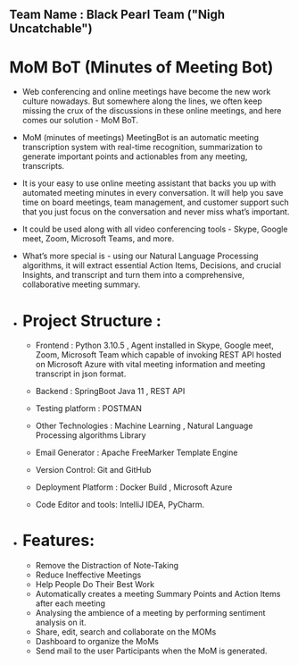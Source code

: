 ## Team Name : Black Pearl Team ("Nigh Uncatchable")

# MoM BoT (Minutes of Meeting Bot)

* Web conferencing and online meetings have become the new work culture nowadays. But somewhere along the lines, we often keep missing the crux of the discussions in  these online meetings, and here comes our solution - MoM BoT. 

* MoM (minutes of meetings) MeetingBot is an automatic meeting transcription system with real-time recognition, summarization to generate important points and actionables from any meeting, transcripts.

* It is your easy to use online meeting assistant that backs you up with automated meeting minutes in every conversation. It will help you save time on board meetings, team management, and customer support such that you just focus on the conversation and never miss what’s important.

* It could be used along with all video conferencing tools - Skype, Google meet, Zoom, Microsoft Teams, and more. 
* What’s more special is - using our Natural Language Processing algorithms, it will extract essential Action Items, Decisions, and crucial Insights, and transcript and turn them into a comprehensive, collaborative meeting summary.

* # Project Structure :
   * Frontend : Python 3.10.5 , Agent installed in Skype, Google meet, Zoom, Microsoft Team 
                  which capable of invoking REST API hosted on Microsoft Azure with vital meeting information and meeting transcript in json format.

    * Backend : SpringBoot Java 11 , REST API 
    
    * Testing platform : POSTMAN

    * Other Technologies : Machine Learning , Natural Language Processing algorithms Library
    
    * Email Generator : Apache FreeMarker Template Engine
    
    * Version Control: Git and GitHub
    
    * Deployment Platform : Docker Build , Microsoft Azure
    
    * Code Editor and tools: IntelliJ IDEA, PyCharm.
    

* # Features:
    * Remove the Distraction of Note-Taking
    * Reduce Ineffective Meetings
    * Help People Do Their Best Work
    * Automatically creates a meeting Summary Points and Action Items after each meeting
    * Analysing the ambience of a meeting by performing sentiment analysis on it.
    * Share, edit, search and collaborate on the MOMs
    * Dashboard to organize the MoMs
    * Send mail to the user Participants when the MoM is generated.
